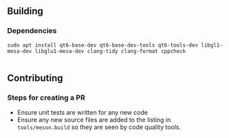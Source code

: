 
## Building

### Dependencies

```
sudo apt install qt6-base-dev qt6-base-dev-tools qt6-tools-dev libgl1-mesa-dev libglu1-mesa-dev clang-tidy clang-format cppcheck 
```

```meson setup build --backend=ninja --buildtype=debug -Db_sanitize=address -Db_lundef=false -Ddebug=true -Dwarning_level=2 --default-library=static -Dcpp_std=c++17 --reconfigure
```


## Contributing

### Steps for creating a PR

- Ensure unit tests are written for any new code
- Ensure any new source files are added to the listing in `tools/meson.build` so they are seen by code quality tools.